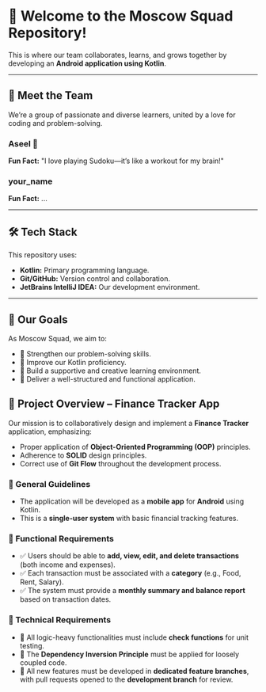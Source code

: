 # 🚀 Welcome to the Moscow Squad Repository!

This is where our team collaborates, learns, and grows together by developing an **Android application using Kotlin**.

---

## 👥 Meet the Team

We’re a group of passionate and diverse learners, united by a love for coding and problem-solving.

### Aseel 🎯

**Fun Fact:** "I love playing Sudoku—it’s like a workout for my brain!"

### your_name

**Fun Fact:** ...

---

## 🛠️ Tech Stack

This repository uses:  

- **Kotlin:** Primary programming language.
- **Git/GitHub:** Version control and collaboration.
- **JetBrains IntelliJ IDEA:** Our development environment.

---

## 🎯 Our Goals

As Moscow Squad, we aim to:

- 🚀 Strengthen our problem-solving skills.
- 🚀 Improve our Kotlin proficiency.
- 🚀 Build a supportive and creative learning environment.
- 🚀 Deliver a well-structured and functional application.

## 📌 Project Overview – Finance Tracker App

Our mission is to collaboratively design and implement a **Finance Tracker** application, emphasizing:

- Proper application of **Object-Oriented Programming (OOP)** principles.
- Adherence to **SOLID** design principles.
- Correct use of **Git Flow** throughout the development process.

### 📝 General Guidelines

- The application will be developed as a **mobile app** for **Android** using Kotlin.
- This is a **single-user system** with basic financial tracking features.

### 🔹 Functional Requirements

- ✅ Users should be able to **add, view, edit, and delete transactions** (both income and expenses).
- ✅ Each transaction must be associated with a **category** (e.g., Food, Rent, Salary).
- ✅ The system must provide a **monthly summary and balance report** based on transaction dates.

### 🔹 Technical Requirements

- 🔹 All logic-heavy functionalities must include **check functions** for unit testing.
- 🔹 The **Dependency Inversion Principle** must be applied for loosely coupled code.
- 🔹 All new features must be developed in **dedicated feature branches**, with pull requests opened to the **development branch** for review.
